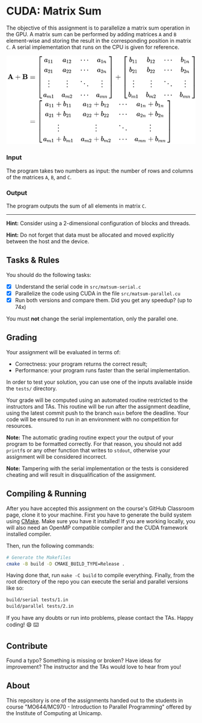 CUDA: Matrix Sum
================================================================================

The objective of this assignment is to parallelize a matrix sum operation in the
GPU. A matrix sum can be performed by adding matrices `A` and `B` element-wise
and storing the result in the corresponding position in matrix `C`. A serial
implementation that runs on the CPU is given for reference.

![Matrix Addition](images/example.png)

### Input

The program takes two numbers as input: the number of rows and columns of the
matrices `A`, `B`, and `C`.

### Output

The program outputs the sum of all elements in matrix `C`.

<hr />

**Hint:** Consider using a 2-dimensional configuration of blocks and threads.

**Hint:** Do not forget that data must be allocated and moved explicitly between
the host and the device.

Tasks & Rules
--------------------------------------------------------------------------------

You should do the following tasks:

- [X] Understand the serial code in `src/matsum-serial.c`
- [X] Parallelize the code using CUDA in the file `src/matsum-parallel.cu`
- [X] Run both versions and compare them. Did you get any speedup? (up to 74x)

You must **not** change the serial implementation, only the parallel one.

Grading
--------------------------------------------------------------------------------

Your assignment will be evaluated in terms of:

- Correctness: your program returns the correct result;
- Performance: your program runs faster than the serial implementation.

In order to test your solution, you can use one of the inputs available inside
the `tests/` directory.

Your grade will be computed using an automated routine restricted to the
instructors and TAs. This routine will be run after the assignment deadline,
using the latest commit push to the branch `main` before the deadline. Your
code will be ensured to run in an environment with no competition for resources.

**Note:** The automatic grading routine expect your the output of
your program to be formatted correctly. For that reason, you should not add
`printf`s or any other function that writes to `stdout`, otherwise your
assignment will be considered incorrect.

**Note:** Tampering with the serial implementation or the tests is considered
cheating and will result in disqualification of the assignment.

Compiling & Running
--------------------------------------------------------------------------------

After you have accepted this assignment on the course's GitHub Classroom page,
clone it to your machine. First you have to generate the build system using
[CMake](https://cmake.org/). Make sure you have it installed!  If you are
working locally, you will also need an OpenMP compatible compiler and the CUDA
framework installed compiler.

Then, run the following commands:

```bash
# Generate the Makefiles
cmake -B build -D CMAKE_BUILD_TYPE=Release .
```

Having done that, run `make -C build` to compile everything. Finally, from the
root directory of the repo you can execute the serial and parallel versions
like so:

```bash
build/serial tests/1.in
build/parallel tests/2.in
```

If you have any doubts or run into problems, please contact the TAs. Happy
coding! :smile: :keyboard:

Contribute
--------------------------------------------------------------------------------

Found a typo? Something is missing or broken? Have ideas for improvement? The
instructor and the TAs would love to hear from you!

About
--------------------------------------------------------------------------------

This repository is one of the assignments handed out to the students in course
"MO644/MC970 - Introduction to Parallel Programming" offered by the Institute of
Computing at Unicamp.
